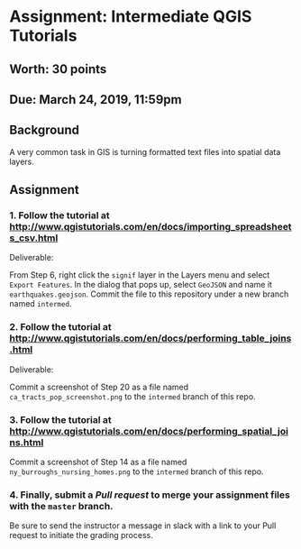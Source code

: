 # Assignment: Intermediate QGIS Tutorials
## Worth: 30 points
## Due: March 24, 2019, 11:59pm

## Background

A very common task in GIS is turning formatted text files into spatial data layers.

## Assignment

### 1. Follow the tutorial at http://www.qgistutorials.com/en/docs/importing_spreadsheets_csv.html

Deliverable:

From Step 6, right click the `signif` layer in the Layers menu and select `Export Features`. In the dialog that pops up,
select `GeoJSON` and name it `earthquakes.geojson`. Commit the file to this repository under a new branch named `intermed`.

### 2. Follow the tutorial at http://www.qgistutorials.com/en/docs/performing_table_joins.html

Deliverable:

Commit a screenshot of Step 20 as a file named `ca_tracts_pop_screenshot.png` to the `intermed` branch of this repo.

### 3. Follow the tutorial at http://www.qgistutorials.com/en/docs/performing_spatial_joins.html

Commit a screenshot of Step 14 as a file named `ny_burroughs_nursing_homes.png` to the `intermed` branch of this repo.

### 4. Finally, submit a *Pull request* to merge your assignment files with the `master` branch.

Be sure to send the instructor a message in slack with a link to your Pull request to initiate the grading process.
